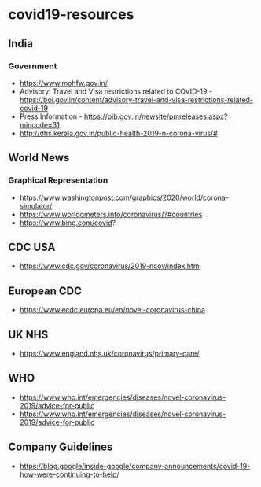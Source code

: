 # covid19-resources

## India
### Government
- https://www.mohfw.gov.in/
- Advisory: Travel and Visa restrictions related to COVID-19 - https://boi.gov.in/content/advisory-travel-and-visa-restrictions-related-covid-19
- Press Information - https://pib.gov.in/newsite/pmreleases.aspx?mincode=31
- http://dhs.kerala.gov.in/public-health-2019-n-corona-virus/#



## World News 
### Graphical Representation
- https://www.washingtonpost.com/graphics/2020/world/corona-simulator/
- https://www.worldometers.info/coronavirus/?#countries
- https://www.bing.com/covid?

## CDC USA

- https://www.cdc.gov/coronavirus/2019-ncov/index.html

## European CDC

- https://www.ecdc.europa.eu/en/novel-coronavirus-china

## UK NHS 

- https://www.england.nhs.uk/coronavirus/primary-care/

## WHO

- https://www.who.int/emergencies/diseases/novel-coronavirus-2019/advice-for-public
- https://www.who.int/emergencies/diseases/novel-coronavirus-2019/advice-for-public


## Company Guidelines
- https://blog.google/inside-google/company-announcements/covid-19-how-were-continuing-to-help/
